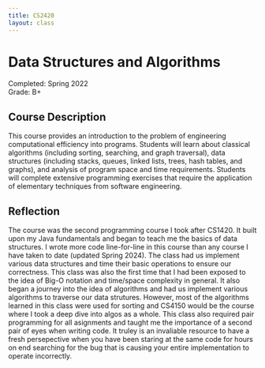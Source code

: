 ```yaml
---
title: CS2420
layout: class
---
```


# Data Structures and Algorithms

Completed: Spring 2022\
Grade: B+

## Course Description

This course provides an introduction to the problem of engineering computational
efficiency into programs. Students will learn about classical algorithms
(including sorting, searching, and graph traversal), data structures (including
stacks, queues, linked lists, trees, hash tables, and graphs), and analysis of
program space and time requirements. Students will complete extensive
programming exercises that require the application of elementary techniques from
software engineering.

## Reflection

The course was the second programming course I took after CS1420. It built upon
my Java fundamentals and began to teach me the basics of data structures. I
wrote more code line-for-line in this course than any course I have taken to
date (updated Spring 2024). The class had us implement various data structures
and time their basic operations to ensure our correctness. This class was also
the first time that I had been exposed to the idea of Big-O notation and
time/space complexity in general. It also began a journey into the idea of
algorithms and had us implement various algorithms to traverse our data
strutures. However, most of the algorithms learned in this class were used for
sorting and CS4150 would be the course where I took a deep dive into algos as a
whole. This class also required pair programming for all asignments and taught
me the importance of a second pair of eyes when writing code. It truley is an
invaliable resource to have a fresh persepective when you have been staring at
the same code for hours on end searching for the bug that is causing your entire
implementation to operate incorrectly.
